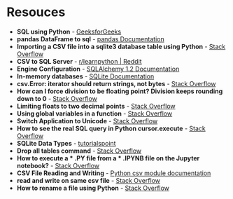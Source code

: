 # Resouces
* **SQL using Python** - [GeeksforGeeks](https//www.geeksforgeeks.org/sql-using-python/)
* **pandas DataFrame to sql** - [pandas Documentation](https://pandas.pydata.org/pandas-docs/stable/generated/pandas.DataFrame.to_sql.html)
* **Importing a CSV file into a sqlite3 database table using Python** - [Stack Overflow](https://stackoverflow.com/questions/2887878/importing-a-csv-file-into-a-sqlite3-database-table-using-python)
* **CSV to SQL Server** - [r/learnpython | Reddit](https://www.reddit.com/r/learnpython/comments/6sewrx/csv_to_sql_server/)
* **Engine Configuration** - [SQLAlchemy 1.2 Documentation](http://docs.sqlalchemy.org/en/latest/core/engines.html)
* **In-memory databases** - [SQLite Documentation](https://www.sqlite.org/inmemorydb.html)
* **csv.Error: iterator should return strings, not bytes** - [Stack Overflow](https://stackoverflow.com/questions/8515053/csv-error-iterator-should-return-strings-not-bytes)
* **How can I force division to be floating point? Division keeps rounding down to 0** - [Stack Overflow](https://stackoverflow.com/questions/1267869/how-can-i-force-division-to-be-floating-point-division-keeps-rounding-down-to-0)
* **Limiting floats to two decimal points** - [Stack Overflow](https://stackoverflow.com/questions/455612/limiting-floats-to-two-decimal-points)
* **Using global variables in a function** - [Stack Overflow](https://stackoverflow.com/questions/423379/using-global-variables-in-a-function)
* **Switch Application to Unicode** - [Stack Overflow](https://stackoverflow.com/questions/32401809/switch-application-to-unicode)
* **How to see the real SQL query in Python cursor.execute** - [Stack Overflow](https://stackoverflow.com/questions/5266430/how-to-see-the-real-sql-query-in-python-cursor-execute)
* **SQLite Data Types** - [tutorialspoint](https://www.tutorialspoint.com/sqlite/sqlite_data_types.htm)
* **Drop all tables command** - [Stack Overflow](https://stackoverflow.com/questions/525512/drop-all-tables-command)
* **How to execute a * .PY file from a * .IPYNB file on the Jupyter notebook?** - [Stack Overflow](https://stackoverflow.com/questions/42163470/how-to-execute-a-py-file-from-a-ipynb-file-on-the-jupyter-notebook)
* **CSV File Reading and Writing** - [Python csv module documentation](https://docs.python.org/2/library/csv.html)
* **read and write on same csv file** - [Stack Overflow](https://stackoverflow.com/questions/3146571/read-and-write-on-same-csv-file)
* **How to rename a file using Python** - [Stack Overflow](https://stackoverflow.com/questions/2491222/how-to-rename-a-file-using-python)